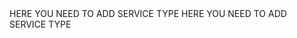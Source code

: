 <?xml version="1.0" encoding="UTF-8"?>
<!DOCTYPE plist PUBLIC "-//Apple//DTD PLIST 1.0//EN" "http://www.apple.com/DTDs/PropertyList-1.0.dtd">
<plist version="1.0">
<array>
 <string>  HERE YOU NEED TO ADD  SERVICE TYPE   </string>
 <string>  HERE YOU NEED TO ADD  SERVICE TYPE   </string>
</array>
</plist>
